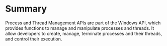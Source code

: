 # Summary

Process and Thread Management APIs are part of the Windows API, which provides functions to manage and manipulate processes and threads. It allow developers to create, manage, terminate processes and their threads, and control their execution. 
